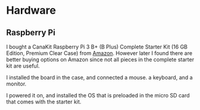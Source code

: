 # Hardware

## Raspberry Pi

I bought a CanaKit Raspberry Pi 3 B+ (B Plus) Complete Starter Kit (16 GB Edition, Premium Clear Case) from [Amazon](https://www.amazon.com/Computer-Accessories-Supplies/b/ref=sv_pc_4?ie=UTF8&node=172456). However later I found there are better buying options on Amazon since not all pieces in the complete starter kit are useful.

I installed the board in the case, and connected a mouse. a keyboard, and a monitor.

I powered it on, and installed the OS that is preloaded in the micro SD card that comes with the starter kit.
